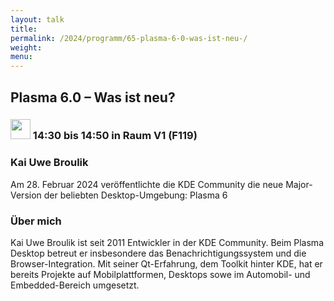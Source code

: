 ```yaml
---
layout: talk
title:
permalink: /2024/programm/65-plasma-6-0-was-ist-neu-/
weight:
menu:
---
```

## Plasma 6.0 – Was ist neu?

### <img height = "32" src="../../../images/talk.svg"> 14:30 bis 14:50 in Raum V1 (F119)

### Kai Uwe Broulik

Am 28. Februar 2024 veröffentlichte die KDE Community die neue Major-Version der beliebten Desktop-Umgebung: Plasma 6

### Über mich

Kai Uwe Broulik ist seit 2011 Entwickler in der KDE Community. Beim Plasma Desktop betreut er insbesondere das Benachrichtigungssystem und die Browser-Integration. Mit seiner Qt-Erfahrung, dem Toolkit hinter KDE, hat er bereits Projekte auf Mobilplattformen, Desktops sowe im Automobil- und Embedded-Bereich umgesetzt.

